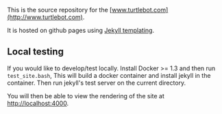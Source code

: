 This is the source repository for the [www.turtlebot.com](http://www.turtlebot.com). 


It is hosted on github pages using [Jekyll templating](http://jekyllrb.com/). 


## Local testing
If you would like to develop/test locally. Install Docker >= 1.3 and then run `test_site.bash`,
This will build a docker container and install jekyll in the container.
Then run jekyll's test server on the current directory.

You will then be able to view the rendering of the site at [http://localhost:4000](http://localhost:4000).
